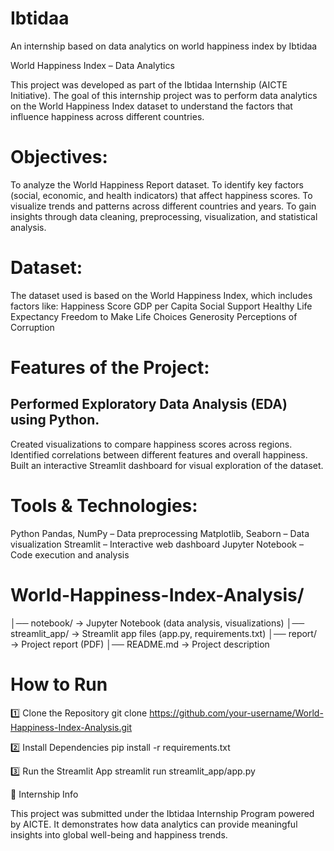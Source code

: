 # Ibtidaa
An internship based on data analytics on world happiness index by Ibtidaa

World Happiness Index – Data Analytics

This project was developed as part of the Ibtidaa Internship (AICTE Initiative). The goal of this internship project was to perform data analytics on the World Happiness Index dataset to understand the factors that influence happiness across different countries.

# Objectives:
To analyze the World Happiness Report dataset.
To identify key factors (social, economic, and health indicators) that affect happiness scores.
To visualize trends and patterns across different countries and years.
To gain insights through data cleaning, preprocessing, visualization, and statistical analysis.

# Dataset:
The dataset used is based on the World Happiness Index, which includes factors like:
Happiness Score
GDP per Capita
Social Support
Healthy Life Expectancy
Freedom to Make Life Choices
Generosity
Perceptions of Corruption

# Features of the Project:
## Performed Exploratory Data Analysis (EDA) using Python.
Created visualizations to compare happiness scores across regions.
Identified correlations between different features and overall happiness.
Built an interactive Streamlit dashboard for visual exploration of the dataset.

# Tools & Technologies:
Python
Pandas, NumPy – Data preprocessing
Matplotlib, Seaborn – Data visualization
Streamlit – Interactive web dashboard
Jupyter Notebook – Code execution and analysis

# World-Happiness-Index-Analysis/
│── notebook/        → Jupyter Notebook (data analysis, visualizations)
│── streamlit_app/   → Streamlit app files (app.py, requirements.txt)
│── report/          → Project report (PDF)
│── README.md        → Project description

# How to Run #
1️⃣ Clone the Repository
git clone https://github.com/your-username/World-Happiness-Index-Analysis.git

2️⃣ Install Dependencies
pip install -r requirements.txt

3️⃣ Run the Streamlit App
streamlit run streamlit_app/app.py

📜 Internship Info

This project was submitted under the Ibtidaa Internship Program powered by AICTE.
It demonstrates how data analytics can provide meaningful insights into global well-being and happiness trends.




